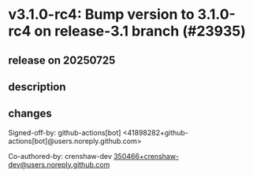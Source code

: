 # v3.1.0-rc4: Bump version to 3.1.0-rc4 on release-3.1 branch (#23935)

## release on 20250725

## description

## changes

Signed-off-by: github-actions[bot] <41898282+github-actions[bot]@users.noreply.github.com>

Co-authored-by: crenshaw-dev <a href="mailto:350466+crenshaw-dev@users.noreply.github.com">350466+crenshaw-dev@users.noreply.github.com</a>

